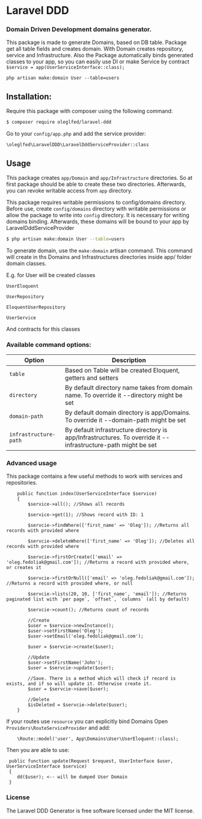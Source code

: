 # Laravel DDD
### Domain Driven Development domains generator. 

This package is made to generate Domains, based on DB table. 
Package get all table fields and creates domain. With Domain creates repository, service and Infrastructure. Also the Package automatically binds generated classes to your app, so you can easily use DI or make Service by contract `$service = app(UserServiceInterface::class);`  

`php artisan make:domain User --table=users`

## Installation:
Require this package with composer using the following command:

```sh
$ composer require oleglfed/laravel-ddd
```

Go to your `config/app.php` and add the service provider:

`\oleglfed\LaravelDDD\LaravelDddServiceProvider::class`

## Usage
This package creates `app/Domain` and `app/Infrastructure` directories. So at first package should be able to create these two directories. Afterwards, you can revoke writable access from `app` directory.

This package requires writable permissions to config/domains directory. 
Before use, create `config/domains` directory with writable permissions or allow the package to write into `config` directory. It is necessary for writing domains binding. Afterwards, these domains will be bound to your app by LaravelDddServiceProvider

```sh
$ php artisan make:domain User --table=users
```

To generate domain, use the `make:domain` artisan command. This command will create in ths Domains and Infrastructures directories inside app/ folder domain classes.

E.g. for User will be created classes

`UserEloquent`

`UserRepository`

`EloquentUserRepository`

`UserService`

And contracts for this classes

### Available command options:

Option | Description
--------- | -------
`table` | Based on Table will be created Eloquent, getters and setters
`directory` | By default directory name takes from domain name. To override it --directory might be set
`domain-path` | By default domain directory is app/Domains. To override it --domain-path might be set
`infrastructure-path` | By default infrastructure directory is app/Infrastructures. To override it --infrastructure-path might be set



### Advanced usage

This package contains a few useful methods to work with services and repositories.


```
    public function index(UserServiceInterface $service)
    {
        $service->all(); //Shows all records
        
        $service->get(1); //Shows record with ID: 1
        
        $servcie->findWhere(['first_name' => 'Oleg']); //Returns all records with provided where
        
        $servcie->deleteWhere(['first_name' => 'Oleg']); //Deletes all records with provided where
        
        $servcie->firstOrCreate(['email' => 'oleg.fedoliak@gmail.com']); //Returns a record with provided where, or creates it
        
        $servcie->firstOrNull(['email' => 'oleg.fedoliak@gmail.com']); //Returns a record with provided where, or null
       
        $servcie->lists(20, 10, ['first_name', 'email']); //Returns paginated list with `per page`, `offset`, `columns` (all by default) 
        
        $servcie->count(); //Returns count of records 
        
        //Create
        $user = $service->newInstance();
        $user->setFirstName('Oleg');
        $user->setEmail('oleg.fedoliak@gmail.com');
        
        $user = $servcie->create($user);
        
        //Update
        $user->setFirstName('John');
        $user = $servcie->update($user);
        
        //Save. There is a method which will check if record is exists, and if so will update it. Otherwise create it.
        $user = $servcie->save($user);

        //Delete
        $isDeleted = $servcie->delete($user);
    }
```

If your routes use `resource` you can explicitly bind Domains
Open `Providers\RouteServiceProvider` and add:

```
    \Route::model('user', App\Domains\User\UserEloquent::class);
```
Then you are able to use:
```
 public function update(Request $request, UserInterface $user, UserServiceInterface $service)
 {
    dd($user); <-- will be dumped User Domain
 }        

```

### License

The Laravel DDD Generator is free software licensed under the MIT license.